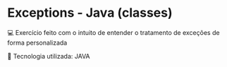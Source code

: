 # Exceptions - Java (classes)

💻 Exercício feito com o intuito de entender o tratamento de exceções de forma personalizada

🔧 Tecnologia utilizada: JAVA
